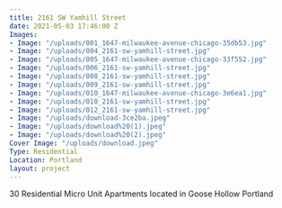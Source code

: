 ```yaml
---
title: 2161 SW Yamhill Street
date: 2021-05-03 17:46:00 Z
Images:
- Image: "/uploads/001_1647-milwaukee-avenue-chicago-35db53.jpg"
- Image: "/uploads/004_2161-sw-yamhill-street.jpg"
- Image: "/uploads/005_1647-milwaukee-avenue-chicago-33f552.jpg"
- Image: "/uploads/006_2161-sw-yamhill-street.jpg"
- Image: "/uploads/008_2161-sw-yamhill-street.jpg"
- Image: "/uploads/009_2161-sw-yamhill-street.jpg"
- Image: "/uploads/010_1647-milwaukee-avenue-chicago-3e6ea1.jpg"
- Image: "/uploads/010_2161-sw-yamhill-street.jpg"
- Image: "/uploads/012_2161-sw-yamhill-street.jpg"
- Image: "/uploads/download-3ce2ba.jpeg"
- Image: "/uploads/download%20(1).jpeg"
- Image: "/uploads/download%20(2).jpeg"
Cover Image: "/uploads/download.jpeg"
Type: Residential
Location: Portland
layout: project
---
```


30 Residential Micro Unit Apartments located in Goose Hollow Portland